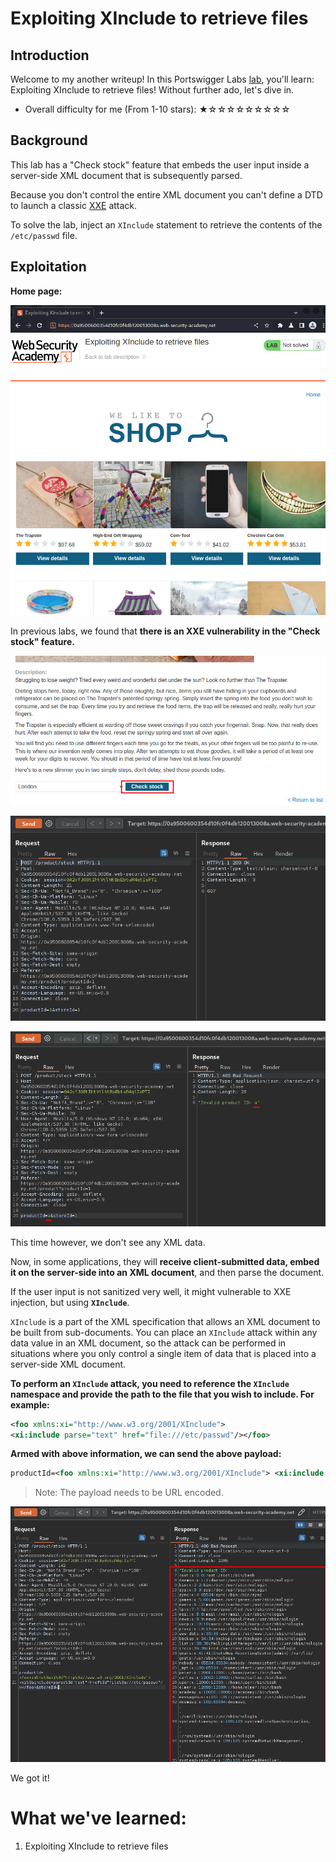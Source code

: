 # Exploiting XInclude to retrieve files

## Introduction

Welcome to my another writeup! In this Portswigger Labs [lab](https://portswigger.net/web-security/xxe/lab-xinclude-attack), you'll learn: Exploiting XInclude to retrieve files! Without further ado, let's dive in.

- Overall difficulty for me (From 1-10 stars): ★☆☆☆☆☆☆☆☆☆

## Background

This lab has a "Check stock" feature that embeds the user input inside a server-side XML document that is subsequently parsed.

Because you don't control the entire XML document you can't define a DTD to launch a classic [XXE](https://portswigger.net/web-security/xxe) attack.

To solve the lab, inject an `XInclude` statement to retrieve the contents of the `/etc/passwd` file.

## Exploitation

**Home page:**

![](https://github.com/siunam321/CTF-Writeups/blob/main/Portswigger-Labs/XXE-Injection/XXE-7/images/Pasted%20image%2020221225065919.png)

In previous labs, we found that **there is an XXE vulnerability in the "Check stock" feature.**

![](https://github.com/siunam321/CTF-Writeups/blob/main/Portswigger-Labs/XXE-Injection/XXE-7/images/Pasted%20image%2020221225070033.png)

![](https://github.com/siunam321/CTF-Writeups/blob/main/Portswigger-Labs/XXE-Injection/XXE-7/images/Pasted%20image%2020221225070047.png)

![](https://github.com/siunam321/CTF-Writeups/blob/main/Portswigger-Labs/XXE-Injection/XXE-7/images/Pasted%20image%2020221225070535.png)

This time however, we don't see any XML data.

Now, in some applications, they will **receive client-submitted data, embed it on the server-side into an XML document**, and then parse the document.

If the user input is not sanitized very well, it might vulnerable to XXE injection, but using **`XInclude`**.

`XInclude` is a part of the XML specification that allows an XML document to be built from sub-documents. You can place an `XInclude` attack within any data value in an XML document, so the attack can be performed in situations where you only control a single item of data that is placed into a server-side XML document.

**To perform an `XInclude` attack, you need to reference the `XInclude` namespace and provide the path to the file that you wish to include. For example:**
```xml
<foo xmlns:xi="http://www.w3.org/2001/XInclude">
<xi:include parse="text" href="file:///etc/passwd"/></foo>
```

**Armed with above information, we can send the above payload:**
```xml
productId=<foo xmlns:xi="http://www.w3.org/2001/XInclude"> <xi:include parse="text" href="file:///etc/passwd"/></foo>&storeId=1
```

> Note: The payload needs to be URL encoded.

![](https://github.com/siunam321/CTF-Writeups/blob/main/Portswigger-Labs/XXE-Injection/XXE-7/images/Pasted%20image%2020221225070724.png)

We got it!

# What we've learned:

1. Exploiting XInclude to retrieve files